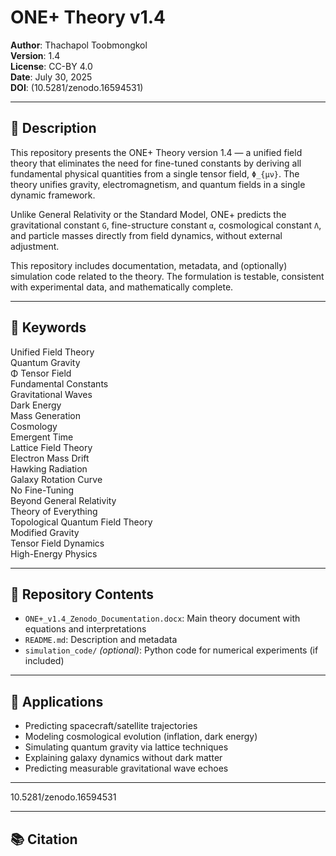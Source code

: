 # ONE+ Theory v1.4

**Author**: Thachapol Toobmongkol  
**Version**: 1.4  
**License**: CC-BY 4.0  
**Date**: July 30, 2025  
**DOI**: (10.5281/zenodo.16594531)

---

## 📘 Description

This repository presents the ONE+ Theory version 1.4 — a unified field theory that eliminates the need for fine-tuned constants by deriving all fundamental physical quantities from a single tensor field, `Φ_{μν}`. The theory unifies gravity, electromagnetism, and quantum fields in a single dynamic framework.

Unlike General Relativity or the Standard Model, ONE+ predicts the gravitational constant `G`, fine-structure constant `α`, cosmological constant `Λ`, and particle masses directly from field dynamics, without external adjustment.

This repository includes documentation, metadata, and (optionally) simulation code related to the theory. The formulation is testable, consistent with experimental data, and mathematically complete.

---

## 🔑 Keywords

Unified Field Theory  
Quantum Gravity  
Φ Tensor Field  
Fundamental Constants  
Gravitational Waves  
Dark Energy  
Mass Generation  
Cosmology  
Emergent Time  
Lattice Field Theory  
Electron Mass Drift  
Hawking Radiation  
Galaxy Rotation Curve  
No Fine-Tuning  
Beyond General Relativity  
Theory of Everything  
Topological Quantum Field Theory  
Modified Gravity  
Tensor Field Dynamics  
High-Energy Physics

---

## 📂 Repository Contents

- `ONE+_v1.4_Zenodo_Documentation.docx`: Main theory document with equations and interpretations  
- `README.md`: Description and metadata  
- `simulation_code/` *(optional)*: Python code for numerical experiments (if included)

---

## 🧪 Applications

- Predicting spacecraft/satellite trajectories  
- Modeling cosmological evolution (inflation, dark energy)  
- Simulating quantum gravity via lattice techniques  
- Explaining galaxy dynamics without dark matter  
- Predicting measurable gravitational wave echoes

---

10.5281/zenodo.16594531

---

## 📚 Citation

